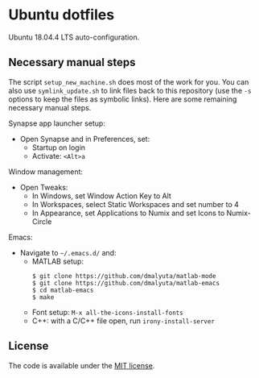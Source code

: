 # Ubuntu dotfiles

Ubuntu 18.04.4 LTS auto-configuration.

## Necessary manual steps

The script `setup_new_machine.sh` does most of the work for you. You can also
use `symlink_update.sh` to link files back to this repository (use the `-s`
options to keep the files as symbolic links). Here are some remaining necessary
manual steps.

Synapse app launcher setup:

* Open Synapse and in Preferences, set:
  - Startup on login
  - Activate: `<Alt>a`
  
Window management:

* Open Tweaks:
  - In Windows, set Window Action Key to Alt
  - In Workspaces, select Static Workspaces and set number to 4
  - In Appearance, set Applications to Numix and set Icons to Numix-Circle
  
Emacs:

* Navigate to `~/.emacs.d/` and:
  - MATLAB setup:
	```
	$ git clone https://github.com/dmalyuta/matlab-mode
	$ git clone https://github.com/dmalyuta/matlab-emacs
	$ cd matlab-emacs
	$ make
	```
  - Font setup: `M-x all-the-icons-install-fonts`
  - C++: with a C/C++ file open, run `irony-install-server`

## License

The code is available under the [MIT
license](https://github.com/dmalyuta/dotfiles/blob/master/LICENSE).
